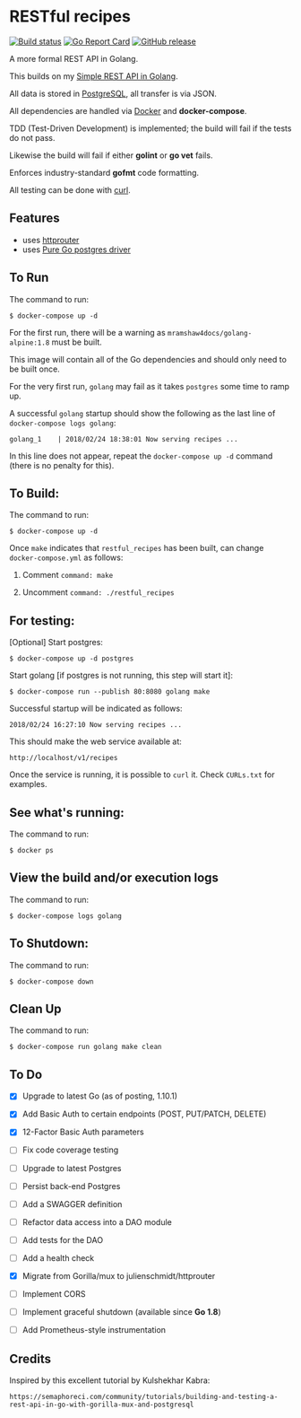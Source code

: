 # RESTful recipes

[![Build status](https://travis-ci.org/mramshaw/RESTful-Recipes.svg?branch=master)](https://travis-ci.org/mramshaw/RESTful-Recipes)
[![Go Report Card](https://goreportcard.com/badge/github.com/mramshaw/RESTful-Recipes?style=flat-square)](https://goreportcard.com/report/github.com/mramshaw/RESTful-Recipes)
[![GitHub release](https://img.shields.io/github/release/mramshaw/RESTful-Recipes.svg?style=flat-square)](https://github.com/mramshaw/RESTful-Recipes/releases)

A more formal REST API in Golang.

This builds on my [Simple REST API in Golang](https://github.com/mramshaw/Simple-REST-API).

All data is stored in [PostgreSQL](https://www.postgresql.org/), all transfer is via JSON.

All dependencies are handled via [Docker](https://www.docker.com/products/docker) and __docker-compose__.

TDD (Test-Driven Development) is implemented; the build will fail if the tests do not pass.

Likewise the build will fail if either __golint__ or __go vet__ fails.

Enforces industry-standard __gofmt__ code formatting.

All testing can be done with [curl](CURLs.txt).


## Features

- uses [httprouter](https://github.com/julienschmidt/httprouter)
- uses [Pure Go postgres driver](https://github.com/lib/pq)


## To Run

The command to run:

    $ docker-compose up -d

For the first run, there will be a warning as `mramshaw4docs/golang-alpine:1.8` must be built.

This image will contain all of the Go dependencies and should only need to be built once.

For the very first run, `golang` may fail as it takes `postgres` some time to ramp up.

A successful `golang` startup should show the following as the last line of `docker-compose logs golang`:

    golang_1    | 2018/02/24 18:38:01 Now serving recipes ...

In this line does not appear, repeat the `docker-compose up -d` command (there is no penalty for this).


## To Build:

The command to run:

    $ docker-compose up -d

Once `make` indicates that `restful_recipes` has been built, can change `docker-compose.yml` as follows:

1) Comment `command: make`

2) Uncomment `command: ./restful_recipes`


## For testing:

[Optional] Start postgres:

    $ docker-compose up -d postgres

Start golang [if postgres is not running, this step will start it]:

    $ docker-compose run --publish 80:8080 golang make

Successful startup will be indicated as follows:

    2018/02/24 16:27:10 Now serving recipes ...

This should make the web service available at:

    http://localhost/v1/recipes

Once the service is running, it is possible to `curl` it. Check `CURLs.txt` for examples.


## See what's running:

The command to run:

    $ docker ps


## View the build and/or execution logs

The command to run:

    $ docker-compose logs golang


## To Shutdown:

The command to run:

    $ docker-compose down


## Clean Up

The command to run:

    $ docker-compose run golang make clean


## To Do

- [x] Upgrade to latest Go (as of posting, 1.10.1)
- [x] Add Basic Auth to certain endpoints (POST, PUT/PATCH, DELETE)
- [x] 12-Factor Basic Auth parameters
- [ ] Fix code coverage testing
- [ ] Upgrade to latest Postgres
- [ ] Persist back-end Postgres
- [ ] Add a SWAGGER definition
- [ ] Refactor data access into a DAO module
- [ ] Add tests for the DAO
- [ ] Add a health check
- [x] Migrate from Gorilla/mux to julienschmidt/httprouter
- [ ] Implement CORS
- [ ] Implement graceful shutdown (available since __Go 1.8__)
- [ ] Add Prometheus-style instrumentation


## Credits

Inspired by this excellent tutorial by Kulshekhar Kabra:

    https://semaphoreci.com/community/tutorials/building-and-testing-a-rest-api-in-go-with-gorilla-mux-and-postgresql
